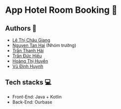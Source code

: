 
# App Hotel Room Booking 🏨

## Authors 📒
- [Lê Thị Châu Giang](https://github.com/jangle03) 
- [Nguyen Tan Hai](https://github.com/leafclover01) (Nhóm trưởng)
- [Trần Thanh Hải ](https://github.com/ThahHai) 
- [Trần Đức Hiếu](https://github.com/duchieutran) 
- [Hoàng Thị Huyền](https://github.com/hoanghuyen2506)
- [Vũ Đình Huynh](https://github.com/Huynh234)

## Tech stacks 💻
- Front-End: Java + Kotlin
- Back-End: Ourbase


